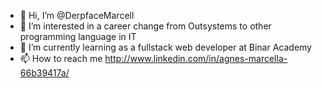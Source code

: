 - 👋 Hi, I’m @DerpfaceMarcell
- 👀 I’m interested in a career change from Outsystems to other programming language in IT
- 🌱 I’m currently learning as a fullstack web developer at Binar Academy
- 📫 How to reach me http://www.linkedin.com/in/agnes-marcella-66b39417a/

<!---
DerpfaceMarcell/DerpfaceMarcell is a ✨ special ✨ repository because its `README.md` (this file) appears on your GitHub profile.
You can click the Preview link to take a look at your changes.
--->
